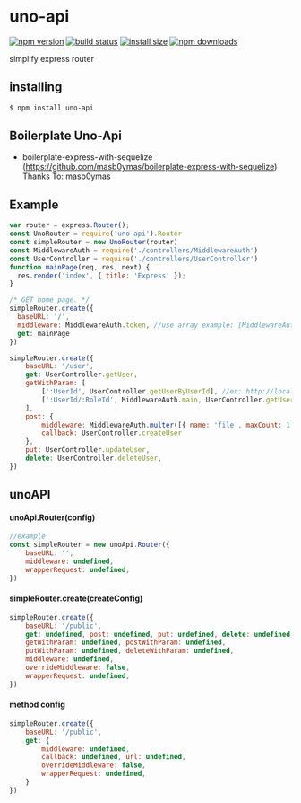 # uno-api

[![npm version](https://img.shields.io/npm/v/uno-api.svg?style=flat-square)](https://www.npmjs.org/package/uno-api)
[![build status](https://img.shields.io/travis/chornos13/uno-api.svg?style=flat-square)](https://travis-ci.org/chornos13/uno-api)
[![install size](https://packagephobia.now.sh/badge?p=uno-api)](https://packagephobia.now.sh/result?p=uno-api)
[![npm downloads](https://img.shields.io/npm/dm/uno-api.svg?style=flat-square)](http://npm-stat.com/charts.html?package=uno-api)

simplify express router


## installing

```bash
$ npm install uno-api
```

## Boilerplate Uno-Api
- boilerplate-express-with-sequelize (https://github.com/masb0ymas/boilerplate-express-with-sequelize) Thanks To: masb0ymas



## Example
```js
var router = express.Router();
const UnoRouter = require('uno-api').Router
const simpleRouter = new UnoRouter(router)
const MiddlewareAuth = require('./controllers/MiddlewareAuth')
const UserController = require('./controllers/UserController')
function mainPage(req, res, next) {
  res.render('index', { title: 'Express' });
}

/* GET home page. */
simpleRouter.create({
  baseURL: '/',
  middleware: MiddlewareAuth.token, //use array example: [MiddlewareAuth.token, MiddlewareAuth.ip]
  get: mainPage
})

simpleRouter.create({
	baseURL: '/user',
	get: UserController.getUser,
	getWithParam: [
		[':UserId', UserController.getUserByUserId], //ex: http://localhost:3000/user/1
		[':UserId/:RoleId', MiddlewareAuth.main, UserController.getUserByRoleId] //ex: http://localhost:3000/user/1/5
	],
	post: {
		middleware: MiddlewareAuth.multer([{ name: 'file', maxCount: 1 }]), //or with array [MiddlewareAuth.multer([{ name: 'file', maxCount: 1 }])],
		callback: UserController.createUser
	},
	put: UserController.updateUser,
	delete: UserController.deleteUser,
})


```


## unoAPI


#### unoApi.Router(config)

```js
//example
const simpleRouter = new unoApi.Router({
	baseURL: '',
	middleware: undefined,
	wrapperRequest: undefined,
})
```

#### simpleRouter.create(createConfig)

```js
simpleRouter.create({
	baseURL: '/public',
	get: undefined, post: undefined, put: undefined, delete: undefined,
	getWithParam: undefined, postWithParam: undefined,
	putWithParam: undefined, deleteWithParam: undefined,
	middleware: undefined,
	overrideMiddleware: false,
	wrapperRequest: undefined,
})
```


#### method config

```js
simpleRouter.create({
	baseURL: '/public',
	get: {
		middleware: undefined,
		callback: undefined, url: undefined,
		overrideMiddleware: false,
		wrapperRequest: undefined,
	}
})
```
